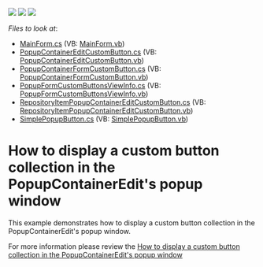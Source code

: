 <!-- default badges list -->
![](https://img.shields.io/endpoint?url=https://codecentral.devexpress.com/api/v1/VersionRange/128620576/11.1.4%2B)
[![](https://img.shields.io/badge/Open_in_DevExpress_Support_Center-FF7200?style=flat-square&logo=DevExpress&logoColor=white)](https://supportcenter.devexpress.com/ticket/details/E3667)
[![](https://img.shields.io/badge/📖_How_to_use_DevExpress_Examples-e9f6fc?style=flat-square)](https://docs.devexpress.com/GeneralInformation/403183)
<!-- default badges end -->
<!-- default file list -->
*Files to look at*:

* [MainForm.cs](./CS/MainForm.cs) (VB: [MainForm.vb](./VB/MainForm.vb))
* [PopupContainerEditCustomButton.cs](./CS/PopupContainerEditCustomButton.cs) (VB: [PopupContainerEditCustomButton.vb](./VB/PopupContainerEditCustomButton.vb))
* [PopupContainerFormCustomButton.cs](./CS/PopupContainerFormCustomButton.cs) (VB: [PopupContainerFormCustomButton.vb](./VB/PopupContainerFormCustomButton.vb))
* [PopupFormCustomButtonsViewInfo.cs](./CS/PopupFormCustomButtonsViewInfo.cs) (VB: [PopupFormCustomButtonsViewInfo.vb](./VB/PopupFormCustomButtonsViewInfo.vb))
* [RepositoryItemPopupContainerEditCustomButton.cs](./CS/RepositoryItemPopupContainerEditCustomButton.cs) (VB: [RepositoryItemPopupContainerEditCustomButton.vb](./VB/RepositoryItemPopupContainerEditCustomButton.vb))
* [SimplePopupButton.cs](./CS/SimplePopupButton.cs) (VB: [SimplePopupButton.vb](./VB/SimplePopupButton.vb))
<!-- default file list end -->
# How to display a custom button collection in the PopupContainerEdit's popup window


<p>This example demonstrates how to display a custom button collection in the PopupContainerEdit's popup window.</p><p>For more information please review the <a href="https://www.devexpress.com/Support/Center/p/K18554">How to display a custom button collection in the PopupContainerEdit's popup window</a></p>

<br/>


